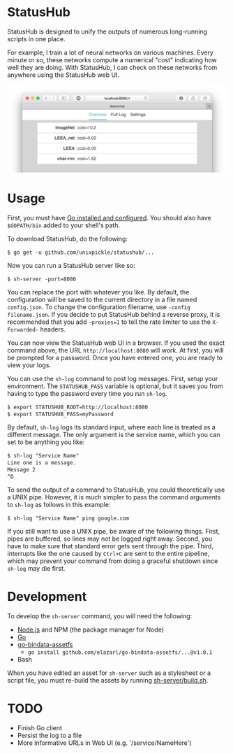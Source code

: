 # StatusHub

StatusHub is designed to unify the outputs of numerous long-running scripts in one place.

For example, I train a lot of neural networks on various machines. Every minute or so, these networks compute a numerical "cost" indicating how well they are doing. With StatusHub, I can check on these networks from anywhere using the StatusHub web UI.

![Web UI screenshot](overview_screenshot.png)

# Usage

First, you must have [Go installed and configured](https://golang.org/doc/install). You should also have `$GOPATH/bin` added to your shell's path.

To download StatusHub, do the following:

```
$ go get -u github.com/unixpickle/statushub/...
```

Now you can run a StatusHub server like so:

```
$ sh-server -port=8080
```

You can replace the port with whatever you like. By default, the configuration will be saved to the current directory in a file named `config.json`. To change the configuration filename, use `-config filename.json`. If you decide to put StatusHub behind a reverse proxy, it is recommended that you add `-proxies=1` to tell the rate limiter to use the `X-Forwarded-` headers.

You can now view the StatusHub web UI in a browser. If you used the exact command above, the URL `http://localhost:8080` will work. At first, you will be prompted for a password. Once you have entered one, you are ready to view your logs.

You can use the `sh-log` command to post log messages. First, setup your environment. The `STATUSHUB_PASS` variable is optional, but it saves you from having to type the password every time you run `sh-log`.

```
$ export STATUSHUB_ROOT=http://localhost:8080
$ export STATUSHUB_PASS=myPassword
```

By default, `sh-log` logs its standard input, where each line is treated as a different message. The only argument is the service name, which you can set to be anything you like:

```
$ sh-log "Service Name"
Line one is a message.
Message 2
^D
```

To send the output of a command to StatusHub, you could theoretically use a UNIX pipe. However, it is much simpler to pass the command arguments to `sh-log` as follows in this example:

```
$ sh-log "Service Name" ping google.com
```

If you still want to use a UNIX pipe, be aware of the following things. First, pipes are buffered, so lines may not be logged right away. Second, you have to make sure that standard error gets sent through the pipe. Third, interrupts like the one caused by `Ctrl+C` are sent to the entire pipeline, which may prevent your command from doing a graceful shutdown since `sh-log` may die first.

# Development

To develop the `sh-server` command, you will need the following:

 * [Node.js](https://nodejs.org) and NPM (the package manager for Node)
 * [Go](https://golang.org/doc/install)
 * [go-bindata-assetfs](https://github.com/elazarl/go-bindata-assetfs)
   * `go install github.com/elazarl/go-bindata-assetfs/...@v1.0.1`
 * Bash

When you have edited an asset for `sh-server` such as a stylesheet or a script file, you must re-build the assets by running [sh-server/build.sh](sh-server/build.sh).

# TODO

 * Finish Go client
 * Persist the log to a file
 * More informative URLs in Web UI (e.g. '/service/NameHere')
